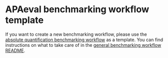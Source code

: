 # APAeval benchmarking workflow template
If you want to create a new benchmarking workflow, please use the [absolute quantification benchmarking workflow][apaeval-bwf-absquant] as a template. You can find instructions on what to take care of in the [general benchmarking workflow README][apaeval-bwf-dev].


[apaeval-bwf-absquant]: ../../../benchmarking_workflows/quantification
[apaeval-bwf-dev]: ../../../benchmarking_workflows/README.md#how-to-develop